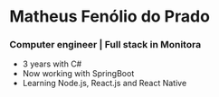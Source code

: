 # Matheus Fenólio do Prado
### Computer engineer | Full stack in Monitora

* 3 years with C#
* Now working with SpringBoot
* Learning Node.js, React.js and React Native
